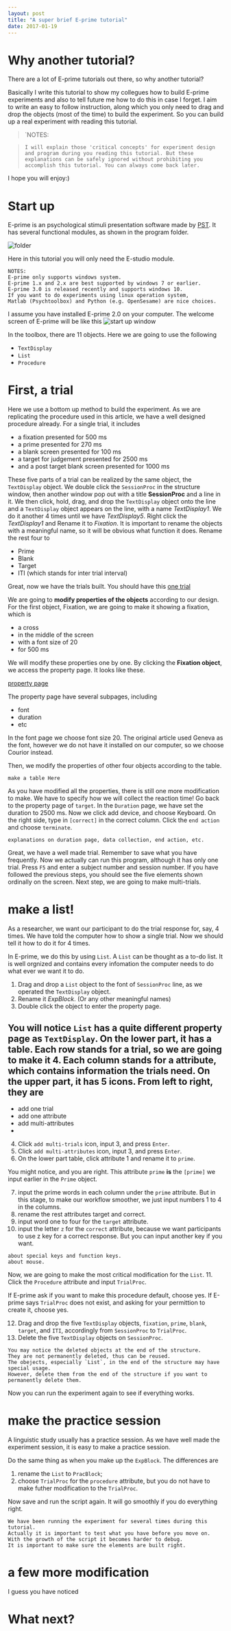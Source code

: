 ```yaml
---
layout: post
title: "A super brief E-prime tutorial"
date: 2017-01-19
---
```


# Why another tutorial?

There are a lot of E-prime tutorials out there, so why another tutorial?

Basically I write this tutorial to show my collegues how to build E-prime experiments and also to tell future me how to do this in case I forget. I aim to write an easy to follow instruction, along which you only need to drag and drop the objects (most of the time) to build the experiment. So you can build up a real experiment with reading this tutorial.

> `NOTES:

> `I will explain those 'critical concepts' for experiment design and program during you reading this tutorial.
But these explanations can be safely ignored without prohibiting you accomplish this tutorial.
You can always come back later.`

I hope you will enjoy:)

# Start up

E-prime is an psychological stimuli presentation software made by [PST](https://www.pstnet.com/).
It has several functional modules, as shown in the program folder.

![folder](/img/EprimeTutorial/folder.png)

Here in this tutorial you will only need the E-studio module.

~~~
NOTES:
E-prime only supports windows system.
E-prime 1.x and 2.x are best supported by windows 7 or earlier.
E-prime 3.0 is released recently and supports windows 10.
If you want to do experiments using linux operation system,
Matlab (Psychtoolbox) and Python (e.g. OpenSesame) are nice choices.
~~~
I assume you have installed E-prime 2.0 on your computer. The welcome screen of E-prime will be like this
![start up window](/img/EprimeTutorial/Startup.png)

In the toolbox, there are 11 objects. Here we are going to use the following

  * `TextDisplay`
  * `List`
  * `Procedure`

# First, a trial

Here we use a bottom up method to build the experiment.
As we are replicating the procedure used in this article, we have a well designed procedure already. For a single trial, it includes

  * a fixation presented for 500 ms
  * a prime presented for 270 ms
  * a blank screen presented for 100 ms
  * a target for judgement presented for 2500 ms
  * and a post target blank screen presented for 1000 ms

These five parts of a trial can be realized by the same object, the `TextDisplay` object. We double click the `SessionProc` in the structure window, then another window pop out with a title **SessionProc** and a line in it. We then click, hold, drag, and drop the `TextDisplay` object onto the line and a `TextDisplay` object appears on the line, with a name _TextDisplay1_. We do it another 4 times until we have _TextDisplay5_. Right click the _TextDisplay1_ and Rename it to _Fixation_. It is important to rename the objects with a meaningful name, so it will be obvious what function it does. Rename the rest four to

  * Prime
  * Blank
  * Target
  * ITI (which stands for inter trial interval)

Great, now we have the trials built. You should have this
[one trial](/img/EprimeTutorial/OneTrial.png)

We are going to **modify properties of the objects** according to our design.
For the first object, Fixation, we are going to make it showing a fixation, which is

  * a cross
  * in the middle of the screen
  * with a font size of 20
  * for 500 ms

We will modify these properties one by one. By clicking the **Fixation object**, we access the property page. It looks like these.

[property page](/img/EprimeTutorial/PropertyPage.png)

The property page have several subpages, including

  * font
  * duration
  * etc

In the font page we choose font size 20. The original article used Geneva as the font, however we do not have it installed on our computer, so we choose Courior instead.

Then, we modify the properties of other four objects according to the table.

~~~
make a table Here
~~~

As you have modified all the properties, there is still one more modification to make. We have to specify how we will collect the reaction time! Go back to the property page of `target`. In the `Duration` page, we have set the duration to 2500 ms. Now we click add device, and choose Keyboard. On the right side, type in `[correct]` in the correct column. Click the `end action` and choose `terminate`.

~~~
explanations on duration page, data collection, end action, etc.
~~~

Great, we have a well made trial. Remember to save what you have frequently. Now we actually can run this program, although it has only one trial. Press `F5` and enter a subject number and session number. If you have followed the previous steps, you should see the five elements shown ordinally on the screen. Next step, we are going to make multi-trials.

# make a list!
As a researcher, we want our participant to do the trial response for, say, 4 times. We have told the computer how to show a single trial. Now we should tell it how to do it for 4 times.

In E-prime, we do this by using `List`. A `List` can be thought as a to-do list. It is well orgnized and contains every infomation the computer needs to do what ever we want it to do.

1. Drag and drop a `List` object to the font of `SessionProc` line, as we operated the `TextDisplay` object.
2. Rename it *ExpBlock*. (Or any other meaningful names)
3. Double click the object to enter the property page.

You will notice `List` has a quite different property page as `TextDisplay`. On the lower part, it has a table. Each row stands for a trial, so we are going to make it 4. Each column stands for a attribute, which contains information the trials need. On the upper part, it has 5 icons. From left to right, they are
-
- add one trial
- add one attribute
- add multi-attributes
-

4. Click `add multi-trials` icon, input 3, and press `Enter`.
5. Click `add multi-attributes` icon, input 3, and press `Enter`.
6. On the lower part table, click attribute 1 and rename it to `prime`.

You might notice, and you are right. This attribute `prime` **is** the `[prime]` we input earlier in the `Prime` object.

7. input the prime words in each column under the `prime` attribute. But in this stage, to make our workflow smoother, we just input numbers 1 to 4 in the columns.
8. rename the rest attributes target and correct.
9. input word one to four for the `target` attribute.
10. input the letter `z` for the `correct` attribute, because we want participants to use z key for a correct response. But you can input another key if you want.

~~~
about special keys and function keys.
about mouse.
~~~

Now, we are going to make the most critical modification for the `List`.
11. Click the `Procedure` attribute and input `TrialProc`.

If E-prime ask if you want to make this procedure default, choose yes. If E-prime says `TrialProc` does not exist, and asking for your permittion to create it, choose yes.

12. Drag and drop the five `TextDisplay` objects, `fixation`, `prime`, `blank`, `target`, and `ITI`, accordingly from `SessionProc` to `TrialProc`.
13. Delete the five `TextDisplay` objects on `SessionProc`.

~~~
You may notice the deleted objects at the end of the structure.
They are not permanently deleted, thus can be reused.
The obejects, especially `List`, in the end of the structure may have special usage.
However, delete them from the end of the structure if you want to permanently delete them.
~~~

Now you can run the experiment again to see if everything works.

# make the practice session

A linguistic study usually has a practice session. As we have well made the experiment session, it is easy to make a practice session.

Do the same thing as when you make up the `ExpBlock`. The differences are
1. rename the `List` to `PracBlock`;
2. choose `TrialProc` for the `procedure` attribute, but you do not have to make futher modification to the `TrialProc`.

Now save and run the script again. It will go smoothly if you do everything right.

~~~
We have been running the experiment for several times during this tutorial.
Actually it is important to test what you have before you move on.
With the growth of the script it becomes harder to debug.
It is important to make sure the elements are built right.
~~~

# a few more modification
I guess you have noticed

# What next?
